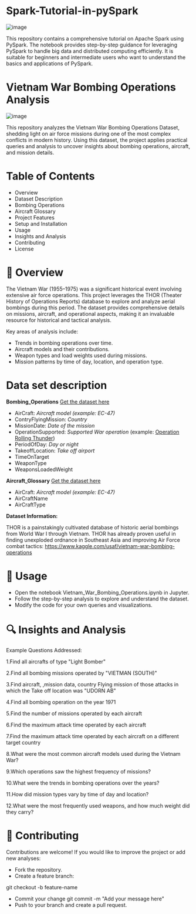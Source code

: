 # Spark-Tutorial-in-pySpark
![image](https://github.com/user-attachments/assets/28633e6e-4600-49db-a17b-fc378445e3ec)

This repository contains a comprehensive tutorial on Apache Spark using PySpark. The notebook provides step-by-step guidance for leveraging PySpark to handle big data and distributed computing efficiently. It is suitable for beginners and intermediate users who want to understand the basics and applications of PySpark.

# Vietnam War Bombing Operations Analysis
![image](https://github.com/user-attachments/assets/f891d224-4a13-49e6-99b6-10f972d420d1)

This repository analyzes the Vietnam War Bombing Operations Dataset, shedding light on air force missions during one of the most complex conflicts in modern history. Using this dataset, the project applies practical queries and analysis to uncover insights about bombing operations, aircraft, and mission details.

# Table of Contents
* Overview
* Dataset Description
* Bombing Operations
* Aircraft Glossary
* Project Features
* Setup and Installation
* Usage
* Insights and Analysis
* Contributing
* License

# 🌟 Overview
The Vietnam War (1955–1975) was a significant historical event involving extensive air force operations. This project leverages the THOR (Theater History of Operations Reports) database to explore and analyze aerial bombings during this period. The dataset provides comprehensive details on missions, aircraft, and operational aspects, making it an invaluable resource for historical and tactical analysis.

Key areas of analysis include:

* Trends in bombing operations over time.
* Aircraft models and their contributions.
* Weapon types and load weights used during missions.
* Mission patterns by time of day, location, and operation type.

# Data set description

**Bombing_Operations** [Get the dataset here](https://drive.google.com/a/epfl.ch/file/d/1L6pCQkldvdBoaEhRFzL0VnrggEFvqON4/view?usp=sharing)

- AirCraft: _Aircraft model (example: EC-47)_
- ContryFlyingMission: _Country_
- MissionDate: _Date of the mission_
- OperationSupported: _Supported War operation_ (example: [Operation Rolling Thunder](https://en.wikipedia.org/wiki/Operation_Rolling_Thunder))
- PeriodOfDay: _Day or night_
- TakeoffLocation: _Take off airport_
- TimeOnTarget
- WeaponType
- WeaponsLoadedWeight

**Aircraft_Glossary** [Get the dataset here](https://drive.google.com/a/epfl.ch/file/d/14dyBmcTBA32uXPxDbqr0bFDIzGxMTWwl/view?usp=sharing)

- AirCraft: _Aircraft model (example: EC-47)_
- AirCraftName
- AirCraftType

**Dataset Information:**

THOR is a painstakingly cultivated database of historic aerial bombings from World War I through Vietnam. THOR has already proven useful in finding unexploded ordnance in Southeast Asia and improving Air Force combat tactics:
https://www.kaggle.com/usaf/vietnam-war-bombing-operations

# 🚀 Usage
* Open the notebook Vietnam_War_Bombing_Operations.ipynb in Jupyter.
* Follow the step-by-step analysis to explore and understand the dataset.
* Modify the code for your own queries and visualizations.


# 🔍 Insights and Analysis

Example Questions Addressed:


1.Find all aircrafts of type "Light Bomber"

2.Find all bombing missions operated by "VIETMAN (SOUTH)"

3.Find aircraft, ,mission data, country Flying mission of those attacks in which the Take off location was "UDORN AB"

4.Find all bombing operation on the year 1971

5.Find the number of missions operated by each aircraft

6.Find the maximum attack time operated by each aircraft

7.Find the maximum attack time operated by each aircraft on a different target country

8.What were the most common aircraft models used during the Vietnam War?

9.Which operations saw the highest frequency of missions?

10.What were the trends in bombing operations over the years?

11.How did mission types vary by time of day and location?

12.What were the most frequently used weapons, and how much weight did they carry?

# 🤝 Contributing
Contributions are welcome! If you would like to improve the project or add new analyses:
* Fork the repository.
* Create a feature branch:

git checkout -b feature-name

* Commit your change
  git commit -m "Add your message here"
* Push to your branch and create a pull request.




